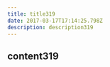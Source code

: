 ```yaml
---
title: title319
date: 2017-03-17T17:14:25.798Z
description: description319
---
```


## content319
  
